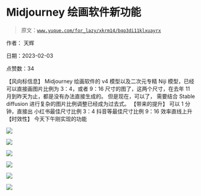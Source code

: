 # Midjourney 绘画软件新功能

> 原文：[`www.yuque.com/for_lazy/xkrm14/bqp3di11klxuayrx`](https://www.yuque.com/for_lazy/xkrm14/bqp3di11klxuayrx)

作者： 天辉 

日期：2023-02-03 

点赞数：34 

【风向标信息】 Midjourney 绘画软件的 v4 模型以及二次元专精 Niji 模型，已经可以直接画图片比例为 3：4，或者 9：16 尺寸的图了，这两个尺寸，在去年 11 月到昨天为止，都是没有办法直接生成的。 但是现在，可以了， 需要结合 Stable diffusion 进行复杂的图片比例调整已经成为过去式。 【带来的提升】 可以 1 分钟，直接出 小红书最佳尺寸比例 3：4 抖音等最佳尺寸比例 9：16 效率直线上升 【时效性】 今天下午刚实现的功能 

![](img/e003818e70815e400aa088a51ee43a77.png) 

![](img/af5cb5f36d66fbccb8fead1c739bb1ba.png) 

![](img/9657acea4a05001d226ef269151aa0c6.png) 

![](img/81fa1b7632764022d868ef934f1cb852.png) 

![](img/be57e00ec27733f6deca534b8e1c3260.png) 

![](img/bb1eddc5b752be01fc224f08f60362fb.png) 

